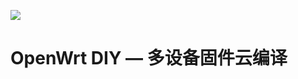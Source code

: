 ![](https://img.shields.io/github/stars/MrH723/Actions-OpenWrt.svg)

OpenWrt DIY — 多设备固件云编译
======================
